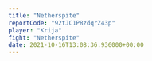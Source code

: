 ```yaml
---
title: "Netherspite"
reportCode: "92tJC1P8zdqrZ43p"
player: "Krija"
fight: "Netherspite"
date: 2021-10-16T13:08:36.936000+00:00
---
```

